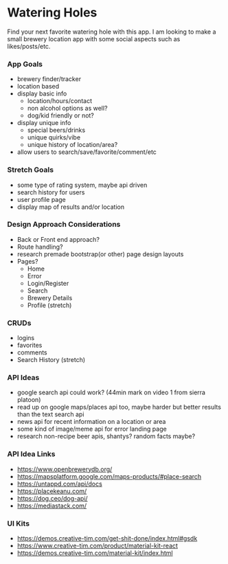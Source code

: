 # Watering Holes
Find your next favorite watering hole with this app. I am looking to make a small brewery location app with some social aspects such as likes/posts/etc.


### App Goals
- brewery finder/tracker
- location based
- display basic info
    - location/hours/contact
    - non alcohol options as well?
    - dog/kid friendly or not?
- display unique info
    - special beers/drinks
    - unique quirks/vibe
    - unique history of location/area?
- allow users to search/save/favorite/comment/etc

### Stretch Goals
- some type of rating system, maybe api driven
- search history for users
- user profile page
- display map of results and/or location

### Design Approach Considerations
- Back or Front end approach?
- Route handling?
- research premade bootstrap(or other) page design layouts
- Pages?
    - Home
    - Error
    - Login/Register
    - Search
    - Brewery Details
    - Profile (stretch)

### CRUDs
- logins
- favorites
- comments
- Search History (stretch)

### API Ideas
- google search api could work? (44min mark on video 1 from sierra platoon)
- read up on google maps/places api too, maybe harder but better results than the text search api
- news api for recent information on a location or area
- some kind of image/meme api for error landing page
- research non-recipe beer apis, shantys? random facts maybe?

### API Idea Links
- https://www.openbrewerydb.org/
- https://mapsplatform.google.com/maps-products/#place-search
- https://untappd.com/api/docs
- https://placekeanu.com/
- https://dog.ceo/dog-api/
- https://mediastack.com/

### UI Kits
- https://demos.creative-tim.com/get-shit-done/index.html#gsdk
- https://www.creative-tim.com/product/material-kit-react
- https://demos.creative-tim.com/material-kit/index.html